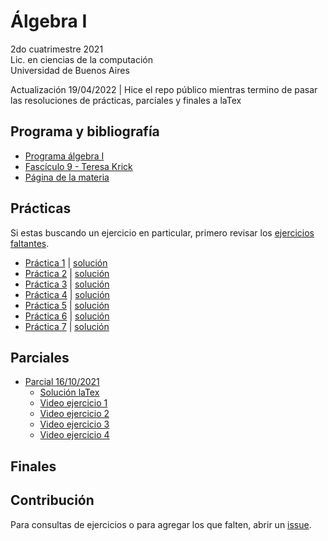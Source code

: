 # Álgebra I

2do cuatrimestre 2021 \
Lic. en ciencias de la computación \
Universidad de Buenos Aires

Actualización 19/04/2022 | Hice el repo público mientras termino de pasar las resoluciones de prácticas, parciales y finales a laTex

## Programa y bibliografía

* [Programa álgebra I](https://cms.dm.uba.ar/academico/programas/algebraI)
* [Fascículo 9 - Teresa Krick](https://cms.dm.uba.ar/academico/materias/2docuat2021/Algebra%20I/depto/public/grado/fascgrado9.pdf)
* [Página de la materia](https://cms.dm.uba.ar/academico/materias/2docuat2021/Algebra%20I/)

## Prácticas

Si estas buscando un ejercicio en particular, primero revisar los [ejercicios faltantes](https://github.com/yagopajarino/uba-algebraI/issues).

* [Práctica 1](https://github.com/yagopajarino/uba-algebraI/blob/main/practicas/enunciados/Guia1.pdf) | [solución](https://github.com/yagopajarino/uba-algebraI/blob/main/practicas/soluciones/Pr%C3%A1ctica%201.pdf)
* [Práctica 2](https://github.com/yagopajarino/uba-algebraI/blob/main/practicas/enunciados/Guia2.pdf) | [solución](https://github.com/yagopajarino/uba-algebraI/blob/main/practicas/soluciones/Pr%C3%A1ctica%202.pdf)
* [Práctica 3](https://github.com/yagopajarino/uba-algebraI/blob/main/practicas/enunciados/Guia3.pdf) | [solución](https://github.com/yagopajarino/uba-algebraI/blob/main/practicas/soluciones/Pr%C3%A1ctica%203.pdf)
* [Práctica 4](https://github.com/yagopajarino/uba-algebraI/blob/main/practicas/enunciados/Guia4.pdf) | [solución](https://github.com/yagopajarino/uba-algebraI/blob/main/practicas/soluciones/Pr%C3%A1ctica%204.pdf)
* [Práctica 5](https://github.com/yagopajarino/uba-algebraI/blob/main/practicas/enunciados/Guia5.pdf) | [solución](https://github.com/yagopajarino/uba-algebraI/blob/main/practicas/soluciones/Pr%C3%A1ctica%205.pdf)
* [Práctica 6](https://github.com/yagopajarino/uba-algebraI/blob/main/practicas/enunciados/Guia6.pdf) | [solución](https://github.com/yagopajarino/uba-algebraI/blob/main/practicas/soluciones/Pr%C3%A1ctica%206.pdf)
* [Práctica 7](https://github.com/yagopajarino/uba-algebraI/blob/main/practicas/enunciados/Guia7.pdf) | [solución](https://github.com/yagopajarino/uba-algebraI/blob/main/practicas/soluciones/Pr%C3%A1ctica%207.pdf)


## Parciales

* [Parcial 16/10/2021](https://github.com/yagopajarino/uba-algebraI/blob/main/parciales/enunciados/Parc1-2C2021.pdf)
  * [Solución laTex](https://github.com/yagopajarino/uba-algebraI/blob/main/parciales/soluciones/primerParcial.pdf) 
  * [Video ejercicio 1](https://youtu.be/lDnUY4kQjfM)
  * [Video ejercicio 2](https://youtu.be/UW067OdYJ9s)
  * [Video ejercicio 3](https://youtu.be/CWYxOHTu9Ls)
  * [Video ejercicio 4](https://youtu.be/Iz9AmBiD9MI)

## Finales
  
<!-- * [Final <fecha> ]() | [solución]() -->
  
## Contribución

Para consultas de ejercicios o para agregar los que falten, abrir un [issue](https://github.com/yagopajarino/uba-algebraI/issues).
